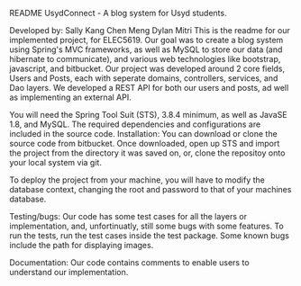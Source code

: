 README
UsydConnect - A blog system for Usyd students.

Developed by: Sally Kang Chen Meng Dylan Mitri
This is the readme for our implemented project, for ELEC5619. Our goal was to create a blog system using Spring's MVC frameworks, as well as MySQL to store our data (and hibernate to communicate), and various web technologies like bootstrap, javascript, and bitbucket. Our project was developed around 2 core fields, Users and Posts, each with seperate domains, controllers, services, and Dao layers. We developed a REST API for both our users and posts, ad well as implementing an external API.

You will need the Spring Tool Suit (STS), 3.8.4 minimum, as well as JavaSE 1.8, and MySQL. The required dependencies and configurations are included in the source code.
Installation: You can download or clone the source code from bitbucket. Once downloaded, open up STS and import the project from the directory it was saved on, or, clone the repositoy onto your local system via git.

To deploy the project from your machine, you will have to modify the database context, changing the root and password to that of your machines database.

Testing/bugs: Our code has some test cases for all the layers or implementation, and, unfortinuatly, still some bugs with some features. To run the tests, run the test cases inside the test package. Some known bugs include the path for displaying images.

Documentation: Our code contains comments to enable users to understand our implementation.
